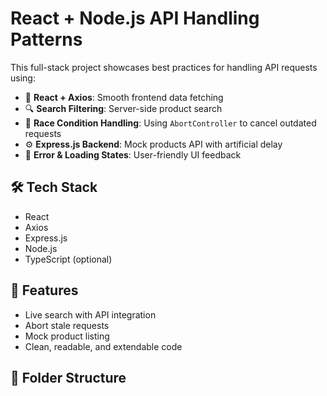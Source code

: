 # React + Node.js API Handling Patterns

This full-stack project showcases best practices for handling API requests using:

- 🔁 **React + Axios**: Smooth frontend data fetching
- 🔍 **Search Filtering**: Server-side product search
- 🧠 **Race Condition Handling**: Using `AbortController` to cancel outdated requests
- ⚙️ **Express.js Backend**: Mock products API with artificial delay
- 🧪 **Error & Loading States**: User-friendly UI feedback

## 🛠️ Tech Stack
- React
- Axios
- Express.js
- Node.js
- TypeScript (optional)

## 🚀 Features
- Live search with API integration
- Abort stale requests
- Mock product listing
- Clean, readable, and extendable code

## 📁 Folder Structure

